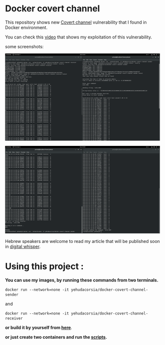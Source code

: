

# Docker covert channel

This repository shows new [Covert channel](https://en.wikipedia.org/wiki/Covert_channel) vulnerability that I found in Docker environment.

You can check this  [video](https://youtu.be/n5sFaDJyeIQ) that shows my exploitation of this vulnerability.

some screenshots:

![Scrren shot 1](https://github.com/YehudaCorsia/Docker-Covert-channel/blob/master/docs/Screenshots/From%20Fedora/Screenshot%201.png)

![Scrren shot 2](https://github.com/YehudaCorsia/Docker-Covert-channel/blob/master/docs/Screenshots/From%20Fedora/Screenshot%202.png)

Hebrew speakers are welcome to read my article that will be published soon in [digital whisper](https://www.digitalwhisper.co.il/).

# Using this project :

 
**You can use my images, by running these commands from two terminals.**

    docker run --network=none -it yehudacorsia/docker-covert-channel-sender
and 

    docker run --network=none -it yehudacorsia/docker-covert-channel-receiver 
    
**or build it by yourself from [here](https://github.com/YehudaCorsia/Docker-Covert-channel/tree/master/src/Dockerfiles)**.

**or just create two containers and run the [scripts](https://github.com/YehudaCorsia/Docker-Covert-channel/tree/master/src).**